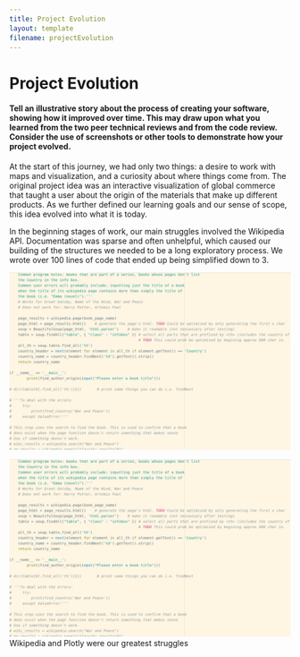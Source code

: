 ```yaml
---
title: Project Evolution
layout: template
filename: projectEvolution
---
```


# Project Evolution

#### Tell an illustrative story about the process of creating your software, showing how it improved over time. This may draw upon what you learned from the two peer technical reviews and from the code review. Consider the use of screenshots or other tools to demonstrate how your project evolved.

At the start of this journey, we had only two things: a desire to work with maps and visualization, and a curiosity about where things come from. The original project idea was an interactive visualization of global commerce that taught a user about the origin of the materials that make up different products. As we further defined our learning goals and our sense of scope, this idea evolved into what it is today.

In the beginning stages of work, our main struggles involved the Wikipedia API. Documentation was sparse and often unhelpful, which caused our building of the structures we needed to be a long exploratory process. We wrote over 100 lines of code that ended up being simplified down to 3.


![mess of code](https://github.com/SamEpp/BookLocationPlotter/blob/master/pictures/mess1.png "")

<img src="https://raw.githubusercontent.com/samepp/BookLocationPlotter/master/pictures/mess1.png" alt ="mess of code" />
Wikipedia and Plotly were our greatest struggles

